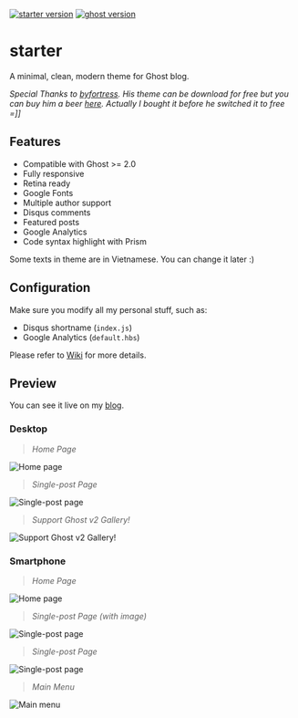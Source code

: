 [![starter version](https://img.shields.io/badge/release-v1.1.3-blue.svg)](https://github.com/quangtt/starter/releases)
[![ghost version](https://img.shields.io/badge/ghost-v2.1-brightgreen.svg)](https://github.com/TryGhost/Ghost/releases)

# starter
A minimal, clean, modern theme for Ghost blog.

*Special Thanks to [byfortress](http://byfortress.com/downloads/starter). His theme can be download for free but you can buy him a beer [here](https://creativemarket.com/lucas_delrio/1069273-Starter-Free-Ghost-Theme). Actually I bought it before he switched it to free =]]*

## Features

- Compatible with Ghost >= 2.0
- Fully responsive
- Retina ready
- Google Fonts
- Multiple author support
- Disqus comments
- Featured posts
- Google Analytics
- Code syntax highlight with Prism

Some texts in theme are in Vietnamese. You can change it later :)

## Configuration

Make sure you modify all my personal stuff, such as:

- Disqus shortname (`index.js`)
- Google Analytics (`default.hbs`)

Please refer to [Wiki](https://github.com/quangtt/starter/wiki) for more details.

## Preview
You can see it live on my [blog](https://quangteomedia.com).

### Desktop

> *Home Page*

![Home page](https://i.imgur.com/KuT5iRi.jpg)

> *Single-post Page*

![Single-post page](https://i.imgur.com/L54wLsU.jpg)

> *Support Ghost v2 Gallery!*

![Support Ghost v2 Gallery!](https://i.imgur.com/UZ11d7x.jpg)

### Smartphone

> *Home Page*

![Home page](https://i.imgur.com/c59axzp.jpg)

> *Single-post Page (with image)*

![Single-post page](https://i.imgur.com/s7bisSc.jpg)

> *Single-post Page*

![Single-post page](https://i.imgur.com/ckDcg16.jpg)

> *Main Menu*

![Main menu](https://i.imgur.com/ize1xBh.gif)
